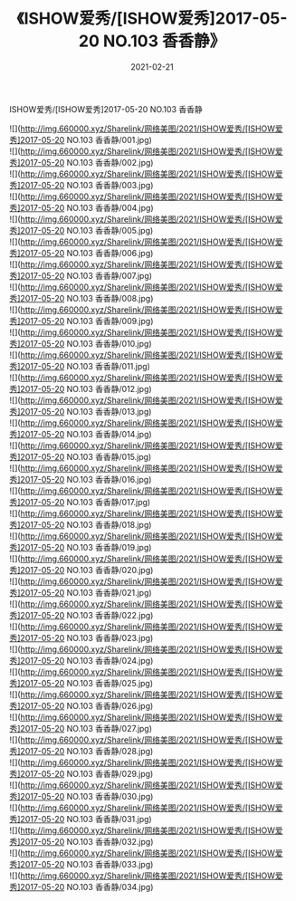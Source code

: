﻿---
layout: post
title:  《ISHOW爱秀/[ISHOW爱秀]2017-05-20 NO.103 香香静》
date:   2021-02-21
img: http://img.660000.xyz/Sharelink/网络美图/2021/ISHOW爱秀/[ISHOW爱秀]2017-05-20 NO.103 香香静/000.jpg
categories: [美女, 清纯, 唯美]
---

ISHOW爱秀/[ISHOW爱秀]2017-05-20 NO.103 香香静

 ![](http://img.660000.xyz/Sharelink/网络美图/2021/ISHOW爱秀/[ISHOW爱秀]2017-05-20 NO.103 香香静/001.jpg) <br>![](http://img.660000.xyz/Sharelink/网络美图/2021/ISHOW爱秀/[ISHOW爱秀]2017-05-20 NO.103 香香静/002.jpg) <br>![](http://img.660000.xyz/Sharelink/网络美图/2021/ISHOW爱秀/[ISHOW爱秀]2017-05-20 NO.103 香香静/003.jpg) <br>![](http://img.660000.xyz/Sharelink/网络美图/2021/ISHOW爱秀/[ISHOW爱秀]2017-05-20 NO.103 香香静/004.jpg) <br>![](http://img.660000.xyz/Sharelink/网络美图/2021/ISHOW爱秀/[ISHOW爱秀]2017-05-20 NO.103 香香静/005.jpg) <br>![](http://img.660000.xyz/Sharelink/网络美图/2021/ISHOW爱秀/[ISHOW爱秀]2017-05-20 NO.103 香香静/006.jpg) <br>![](http://img.660000.xyz/Sharelink/网络美图/2021/ISHOW爱秀/[ISHOW爱秀]2017-05-20 NO.103 香香静/007.jpg) <br>![](http://img.660000.xyz/Sharelink/网络美图/2021/ISHOW爱秀/[ISHOW爱秀]2017-05-20 NO.103 香香静/008.jpg) <br>![](http://img.660000.xyz/Sharelink/网络美图/2021/ISHOW爱秀/[ISHOW爱秀]2017-05-20 NO.103 香香静/009.jpg) <br>![](http://img.660000.xyz/Sharelink/网络美图/2021/ISHOW爱秀/[ISHOW爱秀]2017-05-20 NO.103 香香静/010.jpg) <br>![](http://img.660000.xyz/Sharelink/网络美图/2021/ISHOW爱秀/[ISHOW爱秀]2017-05-20 NO.103 香香静/011.jpg) <br>![](http://img.660000.xyz/Sharelink/网络美图/2021/ISHOW爱秀/[ISHOW爱秀]2017-05-20 NO.103 香香静/012.jpg) <br>![](http://img.660000.xyz/Sharelink/网络美图/2021/ISHOW爱秀/[ISHOW爱秀]2017-05-20 NO.103 香香静/013.jpg) <br>![](http://img.660000.xyz/Sharelink/网络美图/2021/ISHOW爱秀/[ISHOW爱秀]2017-05-20 NO.103 香香静/014.jpg) <br>![](http://img.660000.xyz/Sharelink/网络美图/2021/ISHOW爱秀/[ISHOW爱秀]2017-05-20 NO.103 香香静/015.jpg) <br>![](http://img.660000.xyz/Sharelink/网络美图/2021/ISHOW爱秀/[ISHOW爱秀]2017-05-20 NO.103 香香静/016.jpg) <br>![](http://img.660000.xyz/Sharelink/网络美图/2021/ISHOW爱秀/[ISHOW爱秀]2017-05-20 NO.103 香香静/017.jpg) <br>![](http://img.660000.xyz/Sharelink/网络美图/2021/ISHOW爱秀/[ISHOW爱秀]2017-05-20 NO.103 香香静/018.jpg) <br>![](http://img.660000.xyz/Sharelink/网络美图/2021/ISHOW爱秀/[ISHOW爱秀]2017-05-20 NO.103 香香静/019.jpg) <br>![](http://img.660000.xyz/Sharelink/网络美图/2021/ISHOW爱秀/[ISHOW爱秀]2017-05-20 NO.103 香香静/020.jpg) <br>![](http://img.660000.xyz/Sharelink/网络美图/2021/ISHOW爱秀/[ISHOW爱秀]2017-05-20 NO.103 香香静/021.jpg) <br>![](http://img.660000.xyz/Sharelink/网络美图/2021/ISHOW爱秀/[ISHOW爱秀]2017-05-20 NO.103 香香静/022.jpg) <br>![](http://img.660000.xyz/Sharelink/网络美图/2021/ISHOW爱秀/[ISHOW爱秀]2017-05-20 NO.103 香香静/023.jpg) <br>![](http://img.660000.xyz/Sharelink/网络美图/2021/ISHOW爱秀/[ISHOW爱秀]2017-05-20 NO.103 香香静/024.jpg) <br>![](http://img.660000.xyz/Sharelink/网络美图/2021/ISHOW爱秀/[ISHOW爱秀]2017-05-20 NO.103 香香静/025.jpg) <br>![](http://img.660000.xyz/Sharelink/网络美图/2021/ISHOW爱秀/[ISHOW爱秀]2017-05-20 NO.103 香香静/026.jpg) <br>![](http://img.660000.xyz/Sharelink/网络美图/2021/ISHOW爱秀/[ISHOW爱秀]2017-05-20 NO.103 香香静/027.jpg) <br>![](http://img.660000.xyz/Sharelink/网络美图/2021/ISHOW爱秀/[ISHOW爱秀]2017-05-20 NO.103 香香静/028.jpg) <br>![](http://img.660000.xyz/Sharelink/网络美图/2021/ISHOW爱秀/[ISHOW爱秀]2017-05-20 NO.103 香香静/029.jpg) <br>![](http://img.660000.xyz/Sharelink/网络美图/2021/ISHOW爱秀/[ISHOW爱秀]2017-05-20 NO.103 香香静/030.jpg) <br>![](http://img.660000.xyz/Sharelink/网络美图/2021/ISHOW爱秀/[ISHOW爱秀]2017-05-20 NO.103 香香静/031.jpg) <br>![](http://img.660000.xyz/Sharelink/网络美图/2021/ISHOW爱秀/[ISHOW爱秀]2017-05-20 NO.103 香香静/032.jpg) <br>![](http://img.660000.xyz/Sharelink/网络美图/2021/ISHOW爱秀/[ISHOW爱秀]2017-05-20 NO.103 香香静/033.jpg) <br>![](http://img.660000.xyz/Sharelink/网络美图/2021/ISHOW爱秀/[ISHOW爱秀]2017-05-20 NO.103 香香静/034.jpg) <br>